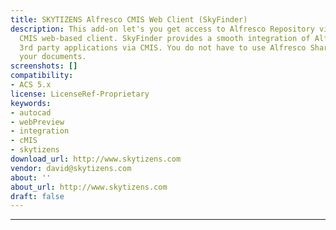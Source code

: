 ```yaml
---
title: SKYTIZENS Alfresco CMIS Web Client (SkyFinder)
description: This add-on let's you get access to Alfresco Repository via fully featured
  CMIS web-based client. SkyFinder provides a smooth integration of Alfresco with
  3rd party applications via CMIS. You do not have to use Alfresco Share to manage
  your documents.
screenshots: []
compatibility:
- ACS 5.x
license: LicenseRef-Proprietary
keywords:
- autocad
- webPreview
- integration
- cMIS
- skytizens
download_url: http://www.skytizens.com
vendor: david@skytizens.com
about: ''
about_url: http://www.skytizens.com
draft: false
---
```

---
